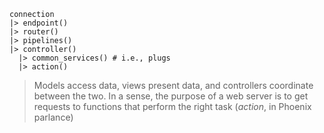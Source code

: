 ```text
connection
|> endpoint()
|> router()
|> pipelines()
|> controller()
  |> common_services() # i.e., plugs
  |> action()
```

> Models   access  data,   views  present   data,  and
> controllers coordinate between the  two. In a sense,
> the purpose  of a web  server is to get  requests to
> functions that perform the right task
(*action*, in Phoenix parlance)

```text
```

```text
```
